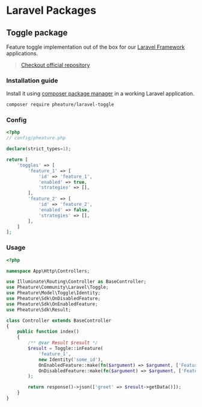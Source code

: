 # Laravel Packages

## Toggle package

Feature toggle implementation out of the box for our [Laravel Framework](https://laravel.com/) applications.

> [Checkout official repository](https://github.com/pheature-flags/laravel-toggle)

### Installation guide

Install it using [composer package manager](https://getcomposer.org/download/) in a working Laravel application.

```bash
composer require pheature/laravel-toggle
```

### Config

```php
<?php
// config/pheature.php

declare(strict_types=1);

return [
    'toggles' => [
        'feature_1' => [
            'id' => 'feature_1',
            'enabled' => true,
            'strategies' => [],
        ],
        'feature_2' => [
            'id' => 'feature_2',
            'enabled' => false,
            'strategies' => [],
        ],
    ]
];

```

### Usage

```php
<?php

namespace App\Http\Controllers;

use Illuminate\Routing\Controller as BaseController;
use Pheature\Community\Laravel\Toggle;
use Pheature\Model\Toggle\Identity;
use Pheature\Sdk\OnDisabledFeature;
use Pheature\Sdk\OnEnabledFeature;
use Pheature\Sdk\Result;

class Controller extends BaseController
{
    public function index()
    {
        /** @var Result $result */
        $result = Toggle::inFeature(
            'feature_1',
            new Identity('some_id'),
            OnEnabledFeature::make(fn($argument) => $argument, ['Feature Enabled!!!']),
            OnDisabledFeature::make(fn($argument) => $argument, ['Feature Disabled :-S'])
        );

        return response()->json(['greet' => $result->getData()]);
    }
}

```

